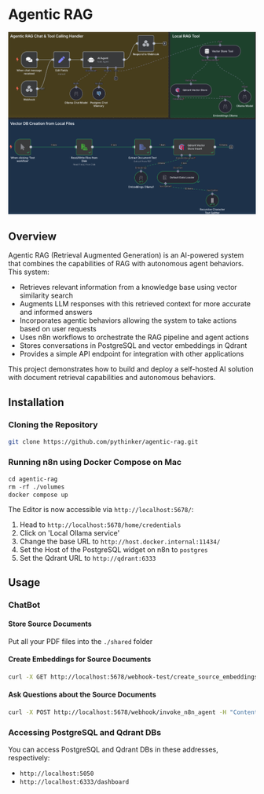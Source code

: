 # Agentic RAG

![Agentic RAG Architecture](docs/agentic-rag.png)


## Overview
Agentic RAG (Retrieval Augmented Generation) is an AI-powered system that combines the capabilities of RAG with autonomous agent behaviors. This system:

- Retrieves relevant information from a knowledge base using vector similarity search
- Augments LLM responses with this retrieved context for more accurate and informed answers
- Incorporates agentic behaviors allowing the system to take actions based on user requests
- Uses n8n workflows to orchestrate the RAG pipeline and agent actions
- Stores conversations in PostgreSQL and vector embeddings in Qdrant
- Provides a simple API endpoint for integration with other applications

This project demonstrates how to build and deploy a self-hosted AI solution with document retrieval capabilities and autonomous behaviors.

## Installation

### Cloning the Repository

```bash
git clone https://github.com/pythinker/agentic-rag.git
```

### Running n8n using Docker Compose on Mac
```
cd agentic-rag
rm -rf ./volumes
docker compose up
```

The Editor is now accessible via `http://localhost:5678/`:
1. Head to `http://localhost:5678/home/credentials`
2. Click on 'Local Ollama service'
3. Change the base URL to `http://host.docker.internal:11434/`
4. Set the Host of the PostgreSQL widget on n8n to `postgres`
5. Set the Qdrant URL to `http://qdrant:6333`


## Usage
### ChatBot
#### Store Source Documents
Put all your PDF files into the `./shared` folder
#### Create Embeddings for Source Documents
```bash
curl -X GET http://localhost:5678/webhook-test/create_source_embeddings -H "Content-Type: application/json"
```
#### Ask Questions about the Source Documents
```bash
curl -X POST http://localhost:5678/webhook/invoke_n8n_agent -H "Content-Type: application/json" -d '{"chatInput": "What are the ingredients of Apple Berry Crisp?", "sessionId": "c324038d8b2944a0855c2e40441038e3"}'
```

### Accessing PostgreSQL and Qdrant DBs
You can access PostgreSQL and Qdrant DBs in these addresses, respectively:
- `http://localhost:5050`
- `http://localhost:6333/dashboard`

